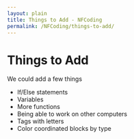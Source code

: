 ```yaml
---
layout: plain
title: Things to Add - NFCoding
permalink: /NFCoding/things-to-add/
---
```

<h1>Things to Add</h1>
<p>We could add a few things</p>
<ul>
    <li>If/Else statements</li>
    <li>Variables</li>
    <li>More functions</li>
    <li>Being able to work on other computers</li>
    <li>Tags with letters</li>
    <li>Color coordinated blocks by type</li>
</ul>
